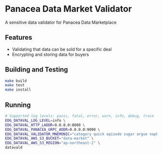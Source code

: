 # Panacea Data Market Validator

A sensitive data validator for Panacea Data Marketplace

## Features

- Validating that data can be sold for a specific deal
- Encrypting and storing data for buyers

## Building and Testing

```bash
make build
make test
make install
```

## Running

```bash
# Supported log levels: panic, fatal, error, warn, info, debug, trace
EDG_DATAVAL_LOG_LEVEL=info \
EDG_DATAVAL_HTTP_LADDR=0.0.0.0:8080 \
EDG_DATAVAL_PANACEA_GRPC_ADDR=0.0.0.0:9090 \
EDG_DATAVAL_VALIDATOR_MNEMONIC="category quick episode sugar argue napkin clap imitate adult square cake oven best village unlock river pilot symbol sick october cart sheriff cream valid" \
EDG_DATAVAL_AWS_S3_BUCKET="data-market" \
EDG_DATAVAL_AWS_S3_REGION="ap-northeast-2" \
datavald
```
